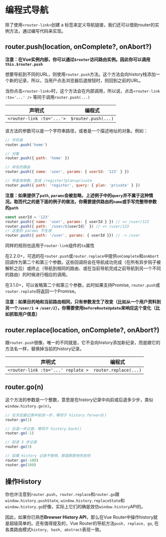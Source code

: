 
# 编程式导航

除了使用`<router-link>`创建 a 标签来定义导航链接，我们还可以借助router的实例方法，通过编写代码来实现。


## router.push(location, onComplete?, onAbort?)


**注意：在Vue实例内部，你可以通过`$router`访问路由实例。因此你可以调用`this.$router.push`**

想要导航到不同的URL，则使用`router.push`方法。这个方法会向history栈添加一个新的记录，所以，当用户点击浏览器后退按钮时，则回到之前的URL。

当你点击`<router-link>`时，这个方法会在内部调用，所以说，点击`<router-link :to='...' />` 等同于调用`router.push(...)`

|声明式|编程式|
|:-:|:-:|
|`<router-link :to='...'>`|`$router.push(...)`|

该方法的参数可以是一个字符串路径，或者是一个描述地址的对象。例如：

```js
// 字符串
router.push('home')

// 对象
router.push({ path: 'home' })

// 命名的路由
router.push({ name: 'user', params: { userId: '123' } })

// 带查询参数，变成 /register?plan=private
router.push({ path: 'register', query: { plan: 'private' } })
```

**注意：如果提供了`path`, `params`会被忽略，上述例子中的`query`并不属于这种情况。取而代之的是下面的例子的做法，你需要提供路由的`name`或手写完整带参数的`path`**

```js
const userId = '123'
router.push({ name: 'user', params: { userId } }) // => /user/123
router.push({ path: `/user/${userId}` }) // => /user/123
// 这里的 params 不生效
router.push({ path: '/user', params: { userId }}) // -> /user
```

同样的规则也适用于`router-link`组件的`to`属性

在2.2.0+，可选的在`router.push`或`router.replace`中提供`onComplete`和`onAbort`回调作为第二个和第三个参数。这些回调将会在导航成功完成（在所有异步钩子被解析之后）或终止（导航到相同的路由、或在当前导航完成之前导航到另一个不同的路由）的时候进行相应的调用。

在3.1.0+，可以省略第二个和第三个参数，此时如果支持Promise, `router.push`或`router.replate`将返回一个Promise。

**注意：如果目的地和当前路由相同，只有参数发生了改变（比如从一个用户资料到另一个`/user/1` -> `/user/2`），你需要使用`beforeRouteUpdate`来响应这个变化（比如抓取用户信息）**


## router.replace(location, onComplete?, onAbort?)


跟`router.push`很像，唯一的不同就是，它不会向history添加新纪录，而是跟它的方法名一样，替换掉当前的history记录。

|声明式|编程式|
|:-:|:-:|
|`<router-link :to='...' replate >`|`router.replace(...)`|

## router.go(n)

这个方法的参数是一个整数，意思是在history记录中向前或后退多少步，类似`window.history.go(n)`。

```js
// 在浏览器记录中前进一步，等同于 history.forward()
router.go(1)

// 后退一步记录，等同于 history.back()
router.go(-1)

// 前进 3 步记录
router.go(3)

// 如果 history 记录不够用，那就默默地失败呗
router.go(-100)
router.go(100)
```

## 操作History

你也许注意到`router.push`，`router.replace`和`router.go`跟`window.history.pushState`, `window.history.replaceState`和`window.history.go`好像，实际上它们的确是效仿`window.history`API的。

因此，如果你已熟悉**Browser History API**，那么在Vue Router中操作history就是超级简单的。还有值得提及的，Vue Router的导航方法`push, replace, go`, 在各类路由模式`history, hash, abstract`表现一致。